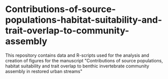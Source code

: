 # Contributions-of-source-populations-habitat-suitability-and-trait-overlap-to-community-assembly
This repository contains data and R-scripts used for the analysis and creation of figures for the manuscript "Contributions of source populations, habitat suitability and trait overlap to benthic invertebrate community assembly in restored urban streams"

